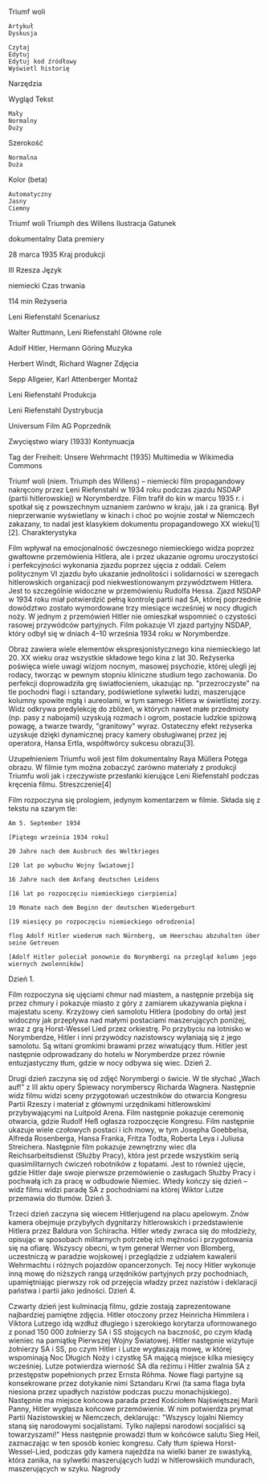 Triumf woli

    Artykuł
    Dyskusja

    Czytaj
    Edytuj
    Edytuj kod źródłowy
    Wyświetl historię

Narzędzia

Wygląd
Tekst

    Mały
    Normalny
    Duży

Szerokość

    Normalna
    Duża

Kolor (beta)

    Automatyczny
    Jasny
    Ciemny

Triumf woli
Triumph des Willens
Ilustracja
Gatunek 	

dokumentalny
Data premiery 	

28 marca 1935
Kraj produkcji 	

III Rzesza
Język 	

niemiecki
Czas trwania 	

114 min
Reżyseria 	

Leni Riefenstahl
Scenariusz 	

Walter Ruttmann,
Leni Riefenstahl
Główne role 	

Adolf Hitler,
Hermann Göring
Muzyka 	

Herbert Windt,
Richard Wagner
Zdjęcia 	

Sepp Allgeier,
Karl Attenberger
Montaż 	

Leni Riefenstahl
Produkcja 	

Leni Riefenstahl
Dystrybucja 	

Universum Film AG
Poprzednik 	

Zwycięstwo wiary (1933)
Kontynuacja 	

Tag der Freiheit: Unsere Wehrmacht (1935)
	Multimedia w Wikimedia Commons

Triumf woli (niem. Triumph des Willens) – niemiecki film propagandowy nakręcony przez Leni Riefenstahl w 1934 roku podczas zjazdu NSDAP (partii hitlerowskiej) w Norymberdze. Film trafił do kin w marcu 1935 r. i spotkał się z powszechnym uznaniem zarówno w kraju, jak i za granicą. Był nieprzerwanie wyświetlany w kinach i choć po wojnie został w Niemczech zakazany, to nadal jest klasykiem dokumentu propagandowego XX wieku[1][2].
Charakterystyka

Film wpływał na emocjonalność ówczesnego niemieckiego widza poprzez gwałtowne przemówienia Hitlera, ale i przez ukazanie ogromu uroczystości i perfekcyjności wykonania zjazdu poprzez ujęcia z oddali. Celem politycznym VI zjazdu było ukazanie jednolitości i solidarności w szeregach hitlerowskich organizacji pod niekwestionowanym przywództwem Hitlera. Jest to szczególnie widoczne w przemówieniu Rudolfa Hessa. Zjazd NSDAP w 1934 roku miał potwierdzić pełną kontrolę partii nad SA, której poprzednie dowództwo zostało wymordowane trzy miesiące wcześniej w nocy długich noży. W jednym z przemówień Hitler nie omieszkał wspomnieć o czystości rasowej przywódców partyjnych. Film pokazuje VI zjazd partyjny NSDAP, który odbył się w dniach 4–10 września 1934 roku w Norymberdze.

Obraz zawiera wiele elementów ekspresjonistycznego kina niemieckiego lat 20. XX wieku oraz wszystkie składowe tego kina z lat 30. Reżyserka poświęca wiele uwagi wizjom nocnym, masowej psychozie, której ulegli jej rodacy, tworząc w pewnym stopniu kliniczne studium tego zachowania. Do perfekcji doprowadziła grę światłocieniem, ukazując np. "przezroczyste" na tle pochodni flagi i sztandary, podświetlone sylwetki ludzi, maszerujące kolumny spowite mgłą i aureolami, w tym samego Hitlera w świetlistej zorzy. Widz odkrywa predylekcję do zbliżeń, w których nawet małe przedmioty (np. pasy z nabojami) uzyskują rozmach i ogrom, postacie ludzkie spiżową powagę, a twarze twardy, "granitowy" wyraz. Ostateczny efekt reżyserka uzyskuje dzięki dynamicznej pracy kamery obsługiwanej przez jej operatora, Hansa Ertla, współtwórcy sukcesu obrazu[3].

Uzupełnieniem Triumfu woli jest film dokumentalny Raya Müllera Potęga obrazu. W filmie tym można zobaczyć zarówno materiały z produkcji Triumfu woli jak i rzeczywiste przesłanki kierujące Leni Riefenstahl podczas kręcenia filmu.
Streszczenie[4]

Film rozpoczyna się prologiem, jedynym komentarzem w filmie. Składa się z tekstu na szarym tle:

    Am 5. September 1934

    [Piątego września 1934 roku]

    20 Jahre nach dem Ausbruch des Weltkrieges

    [20 lat po wybuchu Wojny Światowej]

    16 Jahre nach dem Anfang deutschen Leidens

    [16 lat po rozpoczęciu niemieckiego cierpienia]

    19 Monate nach dem Beginn der deutschen Wiedergeburt

    [19 miesięcy po rozpoczęciu niemieckiego odrodzenia]

    flog Adolf Hitler wiederum nach Nürnberg, um Heerschau abzuhalten über seine Getreuen

    [Adolf Hitler poleciał ponownie do Norymbergi na przegląd kolumn jego wiernych zwolenników]

Dzień 1.

Film rozpoczyna się ujęciami chmur nad miastem, a następnie przebija się przez chmury i pokazuje miasto z góry z zamiarem ukazywania piękna i majestatu sceny. Krzyżowy cień samolotu Hitlera (podobny do orła) jest widoczny jak przepływa nad małymi postaciami maszerujących poniżej, wraz z grą Horst-Wessel Lied przez orkiestrę. Po przybyciu na lotnisko w Norymberdze, Hitler i inni przywódcy nazistowscy wyłaniają się z jego samolotu. Są witani gromkimi brawami przez wiwatujący tłum. Hitler jest następnie odprowadzany do hotelu w Norymberdze przez równie entuzjastyczny tłum, gdzie w nocy odbywa się wiec.
Dzień 2.

Drugi dzień zaczyna się od zdjęć Norymbergi o świcie. W tle słychać „Wach auf!” z III aktu opery Śpiewacy norymberscy Richarda Wagnera. Następnie widz filmu widzi sceny przygotowań uczestników do otwarcia Kongresu Partii Rzeszy i materiał z głównymi urzędnikami hitlerowskimi przybywającymi na Luitpold Arena. Film następnie pokazuje ceremonię otwarcia, gdzie Rudolf Heß ogłasza rozpoczęcie Kongresu. Film następnie ukazuje wiele czołowych postaci i ich mowy, w tym Josepha Goebbelsa, Alfreda Rosenberga, Hansa Franka, Fritza Todta, Roberta Leya i Juliusa Streichera. Następnie film pokazuje zewnętrzny wiec dla Reichsarbeitsdienst (Służby Pracy), która jest przede wszystkim serią quasimilitarnych ćwiczeń robotników z łopatami. Jest to również ujęcie, gdzie Hitler daje swoje pierwsze przemówienie o zasługach Służby Pracy i pochwałą ich za pracę w odbudowie Niemiec. Wtedy kończy się dzień – widz filmu widzi paradę SA z pochodniami na której Wiktor Lutze przemawia do tłumów.
Dzień 3.

Trzeci dzień zaczyna się wiecem Hitlerjugend na placu apelowym. Znów kamera obejmuje przybyłych dygnitarzy hitlerowskich i przedstawienie Hitlera przez Baldura von Schiracha. Hitler wtedy zwraca się do młodzieży, opisując w sposobach militarnych potrzebę ich mężności i przygotowania się na ofiarę. Wszyscy obecni, w tym generał Werner von Blomberg, uczestniczą w paradzie wojskowej i przeglądzie z udziałem kawalerii Wehrmachtu i różnych pojazdów opancerzonych. Tej nocy Hitler wykonuje inną mowę do niższych rangą urzędników partyjnych przy pochodniach, upamiętniając pierwszy rok od przejęcia władzy przez nazistów i deklaracji państwa i partii jako jedności.
Dzień 4.

Czwarty dzień jest kulminacją filmu, gdzie zostają zaprezentowane najbardziej pamiętne zdjęcia. Hitler otoczony przez Heinricha Himmlera i Viktora Lutzego idą wzdłuż długiego i szerokiego korytarza uformowanego z ponad 150 000 żołnierzy SA i SS stojących na baczność, po czym kładą wieniec na pamiątkę Pierwszej Wojny Światowej. Hitler następnie wizytuje żołnierzy SA i SS, po czym Hitler i Lutze wygłaszają mowę, w której wspominają Noc Długich Noży i czystkę SA mającą miejsce kilka miesięcy wcześniej. Lutze potwierdza wierność SA dla reżimu i Hitler zwalnia SA z przestępstw popełnionych przez Ernsta Röhma. Nowe flagi partyjne są konsekrowane przez dotykanie nimi Sztandaru Krwi (ta sama flaga była niesiona przez upadłych nazistów podczas puczu monachijskiego). Następnie ma miejsce końcowa parada przed Kościołem Najświętszej Marii Panny, Hitler wygłasza końcowe przemówienie. W nim potwierdza prymat Partii Nazistowskiej w Niemczech, deklarując: "Wszyscy lojalni Niemcy staną się narodowymi socjalistami. Tylko najlepsi narodowi socjaliści są towarzyszami!" Hess następnie prowadzi tłum w końcówce salutu Sieg Heil, zaznaczając w ten sposób koniec kongresu. Cały tłum śpiewa Horst-Wessel-Lied, podczas gdy kamera najeżdża na wielki baner ze swastyką, która zanika, na sylwetki maszerujących ludzi w hitlerowskich mundurach, maszerujących w szyku.
Nagrody
